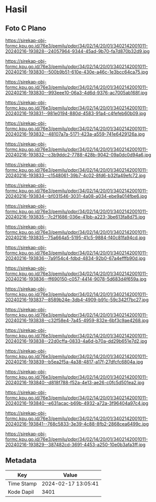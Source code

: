 # Hasil

## Foto C Plano

https://sirekap-obj-formc.kpu.go.id/76e3/pemilu/pdpr/34/02/14/20/01/3402142001011-20240216-193828--24057964-9344-45ad-9b70-fa7d870b32d9.jpg

https://sirekap-obj-formc.kpu.go.id/76e3/pemilu/pdpr/34/02/14/20/01/3402142001011-20240216-193830--500b9b51-610e-430e-a46c-1e3bcc64ca75.jpg

https://sirekap-obj-formc.kpu.go.id/76e3/pemilu/pdpr/34/02/14/20/01/3402142001011-20240216-193830--993eee10-06a3-4d6d-9376-ac7005ab168f.jpg

https://sirekap-obj-formc.kpu.go.id/76e3/pemilu/pdpr/34/02/14/20/01/3402142001011-20240216-193831--981e0194-880d-4583-91a4-c4fefeb60b09.jpg

https://sirekap-obj-formc.kpu.go.id/76e3/pemilu/pdpr/34/02/14/20/01/3402142001011-20240216-193832--48107a7a-5171-423a-a559-741e6429126a.jpg

https://sirekap-obj-formc.kpu.go.id/76e3/pemilu/pdpr/34/02/14/20/01/3402142001011-20240216-193832--c3b9ddc2-7788-428b-9042-09a0dc0d94a6.jpg

https://sirekap-obj-formc.kpu.go.id/76e3/pemilu/pdpr/34/02/14/20/01/3402142001011-20240216-193833--c1548061-39b7-4c02-8fd6-b32fa49efc72.jpg

https://sirekap-obj-formc.kpu.go.id/76e3/pemilu/pdpr/34/02/14/20/01/3402142001011-20240216-193834--bf031546-3031-4a08-a034-ebe9a014fbe6.jpg

https://sirekap-obj-formc.kpu.go.id/76e3/pemilu/pdpr/34/02/14/20/01/3402142001011-20240216-193835--7c2f1686-036e-41bb-a223-3be613fa8d75.jpg

https://sirekap-obj-formc.kpu.go.id/76e3/pemilu/pdpr/34/02/14/20/01/3402142001011-20240216-193835--75a664a5-5195-41c5-9884-f40c81fa94cd.jpg

https://sirekap-obj-formc.kpu.go.id/76e3/pemilu/pdpr/34/02/14/20/01/3402142001011-20240216-193836--7a9154c4-fdbd-4834-92b0-67a4efffb90d.jpg

https://sirekap-obj-formc.kpu.go.id/76e3/pemilu/pdpr/34/02/14/20/01/3402142001011-20240216-193836--ff690150-c057-4414-9078-5d683d4f659a.jpg

https://sirekap-obj-formc.kpu.go.id/76e3/pemilu/pdpr/34/02/14/20/01/3402142001011-20240216-193837--8589b24e-3db4-4909-b91c-59c342f7bc27.jpg

https://sirekap-obj-formc.kpu.go.id/76e3/pemilu/pdpr/34/02/14/20/01/3402142001011-20240216-193838--c32f58e4-7a45-4959-832e-6bf3c9ae4268.jpg

https://sirekap-obj-formc.kpu.go.id/76e3/pemilu/pdpr/34/02/14/20/01/3402142001011-20240216-193838--22d0cffa-0833-4a6d-b70a-dd29b651e7d2.jpg

https://sirekap-obj-formc.kpu.go.id/76e3/pemilu/pdpr/34/02/14/20/01/3402142001011-20240216-193839--b5ea2f5a-4a38-4817-a17f-27dfcfc6804a.jpg

https://sirekap-obj-formc.kpu.go.id/76e3/pemilu/pdpr/34/02/14/20/01/3402142001011-20240216-193840--d818f788-f52a-4e13-ae26-c0fc5d501ea2.jpg

https://sirekap-obj-formc.kpu.go.id/76e3/pemilu/pdpr/34/02/14/20/01/3402142001011-20240216-193840--e631acac-b69b-4932-a72a-3f96404a97c4.jpg

https://sirekap-obj-formc.kpu.go.id/76e3/pemilu/pdpr/34/02/14/20/01/3402142001011-20240216-193841--768c5833-3e39-4c88-8fb2-2868cea6499c.jpg

https://sirekap-obj-formc.kpu.go.id/76e3/pemilu/pdpr/34/02/14/20/01/3402142001011-20240216-193829--387482cd-3691-4453-a250-10e0b3afa3ff.jpg


## Metadata

| Key        | Value               |
| ---------- | ------------------- |
| Time Stamp | 2024-02-17 13:05:41 |
| Kode Dapil | 3401                |



